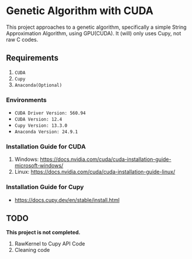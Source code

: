 # Genetic Algorithm with CUDA
This project approaches to a genetic algorithm, specifically a simple String Approximation Algorithm, using GPU(CUDA). It (will) only uses Cupy, not raw C codes.

## Requirements
1. `CUDA`
2. `Cupy`
3. `Anaconda(Optional)`

### Environments
- `CUDA Driver Version: 560.94`
- `CUDA Version: 12.4`
- `Cupy Version: 13.3.0`
- `Anaconda Version: 24.9.1`

### Installation Guide for CUDA
1. Windows: <https://docs.nvidia.com/cuda/cuda-installation-guide-microsoft-windows/>
2. Linux: <https://docs.nvidia.com/cuda/cuda-installation-guide-linux/>

### Installation Guide for Cupy
- <https://docs.cupy.dev/en/stable/install.html>

## TODO
**This project is not completed.**

1. RawKernel to Cupy API Code
2. Cleaning code